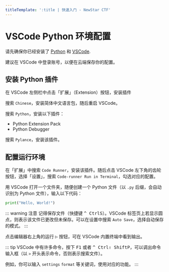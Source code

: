 ```yaml
---
titleTemplate: ':title | 快速入门 - NewStar CTF'
---
```


# VSCode Python 环境配置

请先确保你已经安装了 [Python](https://www.python.org/) 和 [VSCode](https://code.visualstudio.com/).

建议在 VSCode 中登录账号，以便在云端保存你的配置。

## 安装 Python 插件

在 VSCode 左侧栏中点击「扩展」（Extension）按钮，安装插件

搜索 `Chinese`，安装简体中文语言包，随后重启 VSCode。

搜索 `Python`，安装以下插件：

- Python Extension Pack
- Python Debugger

搜索 `Pylance`，安装该插件。

## 配置运行环境

在「扩展」中搜索 `Code Runner`，安装该插件。随后点击 VSCode 左下角的齿轮按钮，选择「设置」，搜索 `Code-runner Run in Terminal`，勾选对应的配置。

用 VSCode 打开一个文件夹，随便创建一个 Python 文件（以 `.py` 后缀，会自动识别为 Python 文件），输入以下代码：

```python
print("Hello, World!")
```

::: warning 注意
记得保存文件（快捷键 <kbd>^ Ctrl</kbd><kbd>S</kbd>）。VSCode 标签页上若显示圆点，则表示该文件已更改但未保存。可以在设置中搜索 `Auto Save`，选择自动保存的模式。
:::

点击编辑器右上角的运行 <kbd>▷</kbd> 按钮，可在 VSCode 内置终端中看到输出。

::: tip
VSCode 中有许多命令，按下 <kbd>F1</kbd> 或者 <kbd>^ Ctrl</kbd><kbd>⇧ Shift</kbd><kbd>P</kbd>，可以调出命令输入框<span data-desc>（以 `>` 开头表示命令，否则表示搜索文件）</span>。

例如，你可以输入 `settings` `format` 等关键词，使用对应的功能。
:::
